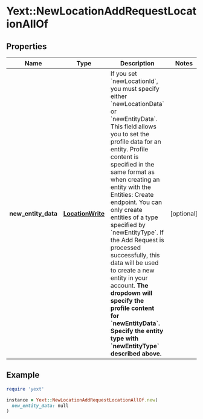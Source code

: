 # Yext::NewLocationAddRequestLocationAllOf

## Properties

| Name | Type | Description | Notes |
| ---- | ---- | ----------- | ----- |
| **new_entity_data** | [**LocationWrite**](LocationWrite.md) | If you set &#x60;newLocationId&#x60;, you must specify either &#x60;newLocationData&#x60; or &#x60;newEntityData&#x60;.  This field allows you to set the profile data for an entity. Profile content is specified in the same format as when creating an entity with the Entities: Create endpoint. You can only create entities of a type specified by &#x60;newEntityType&#x60;.  If the Add Request is processed successfully, this data will be used to create a new entity in your account.  **The dropdown will specify the profile content for &#x60;newEntityData&#x60;. Specify the entity type with &#x60;newEntityType&#x60; described above.**  | [optional] |

## Example

```ruby
require 'yext'

instance = Yext::NewLocationAddRequestLocationAllOf.new(
  new_entity_data: null
)
```

